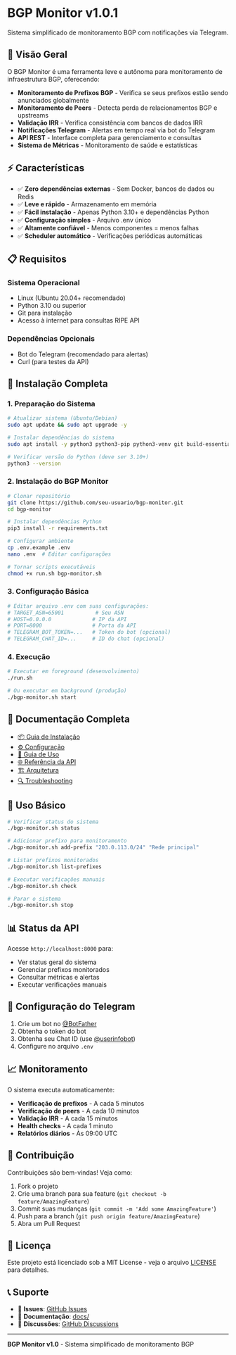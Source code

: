 # BGP Monitor v1.0.1

Sistema simplificado de monitoramento BGP com notificações via Telegram.

## 🎯 Visão Geral

O BGP Monitor é uma ferramenta leve e autônoma para monitoramento de infraestrutura BGP, oferecendo:

- **Monitoramento de Prefixos BGP** - Verifica se seus prefixos estão sendo anunciados globalmente
- **Monitoramento de Peers** - Detecta perda de relacionamentos BGP e upstreams
- **Validação IRR** - Verifica consistência com bancos de dados IRR
- **Notificações Telegram** - Alertas em tempo real via bot do Telegram
- **API REST** - Interface completa para gerenciamento e consultas
- **Sistema de Métricas** - Monitoramento de saúde e estatísticas

## ⚡ Características

- ✅ **Zero dependências externas** - Sem Docker, bancos de dados ou Redis
- ✅ **Leve e rápido** - Armazenamento em memória
- ✅ **Fácil instalação** - Apenas Python 3.10+ e dependências Python
- ✅ **Configuração simples** - Arquivo .env único
- ✅ **Altamente confiável** - Menos componentes = menos falhas
- ✅ **Scheduler automático** - Verificações periódicas automáticas

## 📋 Requisitos

### Sistema Operacional
- Linux (Ubuntu 20.04+ recomendado)
- Python 3.10 ou superior
- Git para instalação
- Acesso à internet para consultas RIPE API

### Dependências Opcionais
- Bot do Telegram (recomendado para alertas)
- Curl (para testes da API)

## 🚀 Instalação Completa

### 1. Preparação do Sistema
```bash
# Atualizar sistema (Ubuntu/Debian)
sudo apt update && sudo apt upgrade -y

# Instalar dependências do sistema
sudo apt install -y python3 python3-pip python3-venv git build-essential curl

# Verificar versão do Python (deve ser 3.10+)
python3 --version
```

### 2. Instalação do BGP Monitor
```bash
# Clonar repositório
git clone https://github.com/seu-usuario/bgp-monitor.git
cd bgp-monitor

# Instalar dependências Python
pip3 install -r requirements.txt

# Configurar ambiente
cp .env.example .env
nano .env  # Editar configurações

# Tornar scripts executáveis
chmod +x run.sh bgp-monitor.sh
```

### 3. Configuração Básica
```bash
# Editar arquivo .env com suas configurações:
# TARGET_ASN=65001          # Seu ASN
# HOST=0.0.0.0             # IP da API
# PORT=8000                # Porta da API
# TELEGRAM_BOT_TOKEN=...   # Token do bot (opcional)
# TELEGRAM_CHAT_ID=...     # ID do chat (opcional)
```

### 4. Execução
```bash
# Executar em foreground (desenvolvimento)
./run.sh

# Ou executar em background (produção)
./bgp-monitor.sh start
```

## 📖 Documentação Completa

- [📦 Guia de Instalação](docs/INSTALLATION.md)
- [⚙️ Configuração](docs/CONFIGURATION.md)
- [🔧 Guia de Uso](docs/USAGE.md)
- [🌐 Referência da API](docs/API.md)
- [🏗️ Arquitetura](docs/ARCHITECTURE.md)
- [🔍 Troubleshooting](docs/TROUBLESHOOTING.md)

## 🎯 Uso Básico

```bash
# Verificar status do sistema
./bgp-monitor.sh status

# Adicionar prefixo para monitoramento
./bgp-monitor.sh add-prefix "203.0.113.0/24" "Rede principal"

# Listar prefixos monitorados
./bgp-monitor.sh list-prefixes

# Executar verificações manuais
./bgp-monitor.sh check

# Parar o sistema
./bgp-monitor.sh stop
```

## 📊 Status da API

Acesse `http://localhost:8000` para:
- Ver status geral do sistema
- Gerenciar prefixos monitorados
- Consultar métricas e alertas
- Executar verificações manuais

## 📱 Configuração do Telegram

1. Crie um bot no [@BotFather](https://t.me/BotFather)
2. Obtenha o token do bot
3. Obtenha seu Chat ID (use [@userinfobot](https://t.me/userinfobot))
4. Configure no arquivo `.env`

## 📈 Monitoramento

O sistema executa automaticamente:
- **Verificação de prefixos** - A cada 5 minutos
- **Verificação de peers** - A cada 10 minutos  
- **Validação IRR** - A cada 15 minutos
- **Health checks** - A cada 1 minuto
- **Relatórios diários** - Às 09:00 UTC

## 🤝 Contribuição

Contribuições são bem-vindas! Veja como:

1. Fork o projeto
2. Crie uma branch para sua feature (`git checkout -b feature/AmazingFeature`)
3. Commit suas mudanças (`git commit -m 'Add some AmazingFeature'`)
4. Push para a branch (`git push origin feature/AmazingFeature`)
5. Abra um Pull Request

## 📄 Licença

Este projeto está licenciado sob a MIT License - veja o arquivo [LICENSE](LICENSE) para detalhes.

## 📞 Suporte

- 📧 **Issues**: [GitHub Issues](https://github.com/seu-usuario/bgp-monitor/issues)
- 📖 **Documentação**: [docs/](docs/)
- 💬 **Discussões**: [GitHub Discussions](https://github.com/seu-usuario/bgp-monitor/discussions)

---

**BGP Monitor v1.0** - Sistema simplificado de monitoramento BGP
